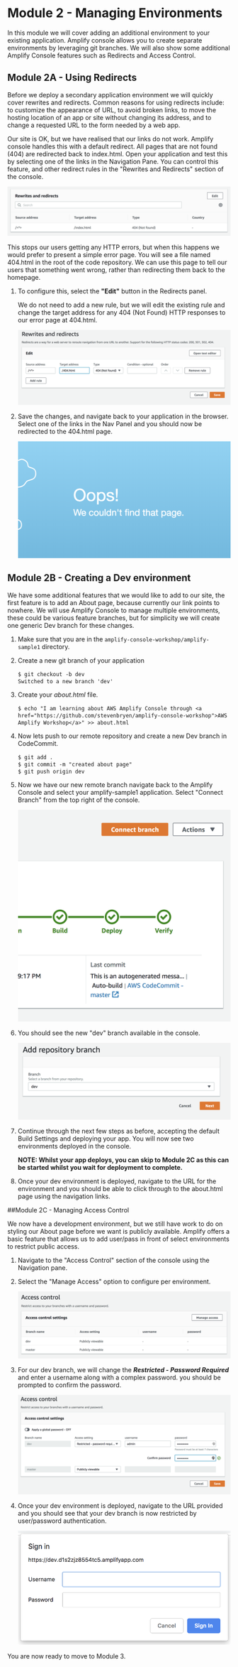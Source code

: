 # Module 2 - Managing Environments

In this module we will cover adding an additional environment to your existing application. Amplify console allows you to create separate environments by leveraging git branches. We will also show some additional Amplify Console features such as Redirects and Access Control.

## Module 2A - Using Redirects
Before we deploy a secondary application environment we will quickly cover rewrites and redirects. Common reasons for using redirects include: to customize the appearance of URL, to avoid broken links, to move the hosting location of an app or site without changing its address, and to change a requested URL to the form needed by a web app.

Our site is OK, but we have realised that our links do not work. Amplify console handles this with a default redirect. All pages that are not found (404) are redirected back to index.html. Open your application and test this by selecting one of the links in the Navigation Pane. You can control this feature, and other redirect rules in the "Rewrites and Redirects" section of the console.

![Alt text](images/2A-redirect-console.png)

This stops our users getting any HTTP errors, but when this happens we would prefer to present a simple error page. You will see a file named 404.html in the root of the code repository. We can use this page to tell our users that something went wrong, rather than redirecting them back to the homepage. 

1. To configure this, select the **"Edit"** button in the Redirects panel.

    We do not need to add a new rule, but we will edit the existing rule and change the target address for any 404 (Not Found) HTTP responses to our error page at 404.html.

    ![Alt text](images/2A-redirect-404.png)

2. Save the changes, and navigate back to your application in the browser. Select one of the links in the Nav Panel and you should now be redirected to the 404.html page.

    ![Alt text](images/2A-404.png)

## Module 2B - Creating a Dev environment

We have some additional features that we would like to add to our site, the first feature is to add an About page, because currently our link points to nowhere. We will use Amplify Console to manage multiple environments, these could be various feature branches, but for simplicity we will create one generic Dev branch for these changes.

1. Make sure that you are in the `amplify-console-workshop/amplify-sample1` directory.

2. Create a new git branch of your application

    ```
    $ git checkout -b dev
    Switched to a new branch 'dev'
    ```
    
3. Create your *about.html* file.

    ```
    $ echo "I am learning about AWS Amplify Console through <a href="https://github.com/stevenbryen/amplify-console-workshop">AWS Amplify Workshop</a>" >> about.html
    ```

4. Now lets push to our remote repository and create a new Dev branch in CodeCommit.

    ```
    $ git add .
    $ git commit -m "created about page"
    $ git push origin dev
    ```
    
5. Now we have our new remote branch navigate back to the Amplify Console and select your amplify-sample1 application. Select "Connect Branch" from the top right of the console.

    ![Alt text](images/2B-connect-branch.png)


6. You should see the new "dev" branch available in the console.

    ![Alt text](images/2B-dev-branch.png)


7. Continue through the next few steps as before, accepting the default Build Settings and deploying your app. You will now see two environments deployed in the console. 

    **NOTE: Whilst your app deploys, you can skip to Module 2C as this can be started whilst you wait for deployment to complete.**

8. Once your dev environment is deployed, navigate to the URL for the environment and you should be able to click through to the about.html page using the navigation links.

##Module 2C - Managing Access Control

We now have a development environment, but we still have work to do on styling our About page before we want is publicly available. Amplify offers a basic feature that allows us to add user/pass in front of select environments to restrict public access.


1. Navigate to the "Access Control" section of the console using the Navigation pane. 

2. Select the "Manage Access" option to configure per environment.

    ![Alt text](images/2C-access-control.png)

3. For our dev branch, we will change the ***Restricted - Password Required*** and enter a username along with a complex password. you should be prompted to confirm the password.

    ![Alt text](images/2C-access-settings.png)
    
4. Once your dev environment is deployed, navigate to the URL provided and you should see that your dev branch is now restricted by user/password authentication.
    
    ![Alt text](images/2C-password-prompt.png)

You are now ready to move to Module 3.